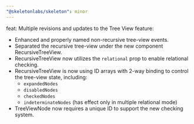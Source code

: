 ```yaml
---
"@skeletonlabs/skeleton": minor
---
```


feat: Multiple revisions and updates to the Tree View feature:
- Enhanced and properly named non-recursive tree-view events.
- Separated the recursive tree-view under the new component RecursiveTreeView.
- RecursiveTreeView now utilizes the `relational` prop to enable relational checking.
- RecursiveTreeView is now using ID arrays with 2-way binding to control the tree-view state, including:
    - `expandedNodes`
    - `disabledNodes`
    - `checkedNodes`
    - `indeterminateNodes` (has effect only in multiple relational mode)
- TreeViewNode now requires a unique ID to support the new checking system.